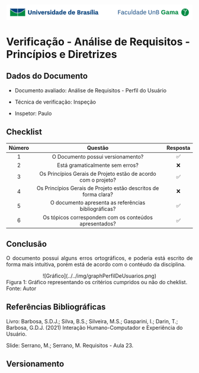 ![UnB](../../img/unb.jpg)

# Verificação - Análise de Requisitos - Princípios e Diretrizes

## Dados do Documento

* Documento avaliado: Análise de Requisitos - Perfil do Usuário

* Técnica de verificação: Inspeção



* Inspetor: Paulo



## Checklist



| Número | Questão | Resposta |
|:----:|:----:|:----:|
|1|O Documento possui versionamento?|✅|
|2|Está gramaticalmente sem erros?|❌|
|3|Os Princípios Gerais de Projeto estão de acordo com o projeto?|✅|
|4|Os Princípios Gerais de Projeto estão descritos de forma clara?|❌|
|5|O documento apresenta as referências bibliográficas?|✅|
|6|Os tópicos correspondem com os conteúdos apresentados?|✅|


## Conclusão

<p align = "justify">
O documento possui alguns erros ortográficos, e poderia está escrito de forma mais intuitiva, porém está de acordo com o contéudo da disciplina.
 </p>

 <center>![Gráfico](../../img/graphPerfilDeUsuarios.png)</center>
 <figcaption>Figura 1: Gráfico representando os critérios cumpridos ou não do cheklist. Fonte: Autor</figcaption>


## Referências Bibliográficas

Livro: Barbosa, S.D.J.; Silva, B.S.; Silveira, M.S.; Gasparini, I.; Darin, T.; Barbosa, G.D.J.
(2021) Interação Humano-Computador e Experiência do Usuário.

Slide: Serrano, M.; Serrano, M. Requisitos - Aula 23.

## Versionamento
